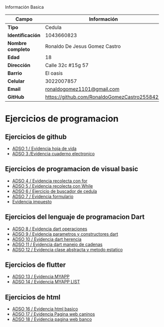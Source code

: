 Información Basica

| Campo | Información |
| --- | --- |
| **Tipo** | Cedula |
| **Identificación** | 1043660823 |
| **Nombre completo** | Ronaldo De Jesus Gomez Castro |
| **Edad** | 18 |
| **Dirección** | Calle 32c #15g 57 |
| **Barrio** | El oasis |
| **Celular** | 3022007857 |
| **Email** | ronaldogomez1101@gmail.com |
| **GitHub** | https://github.com/RonaldoGomezCastro2558427 |

# Ejercicios de programacion

## Ejercicios de github
- [ADSO 1 / Evidencia hoja de vida](https://github.com/RonaldoGomezCastro2558427/RonaldoGomez2558427.git)
- [ADSO 3 /Evidencia cuaderno electronico](https://github.com/RonaldoGomezCastro2558427/Agenda_.git)

## Ejercicios de programacion de visual basic
- [ADSO 4 / Evidencia recolecta con for](visual_basic/evidencia_impuesto.md)
- [ADSO 5 / Evidencia recolecta con While](visual_basic/evidencia_recolecta.md)
- [ADSO 6 / Ejercicio de buscador de cedula](visual_basic/buscador_de_cedula_mientras.md)
- [ADSO 7 / Evidencia formulario](visual_basic/evidencia_formulario.md)
- [Evidencia impuesto](visual_basic/evidencia_impuesto.md)

## Ejercicios del lenguaje de programacion Dart
- [ADSO 8 / Evidencia dart operaciones](dart/evidencia_dart_operaciones.md)
- [ADSO 9 / Evidencia parametros y constructores dart](dart/tipos_parametros_y_constructores.md)
- [ADSO 10 / Evidencia dart herencia](dart/evidencia_dart_herencia.md)
- [ADSO 11 / Evidencia dart manejo de cadenas](dart/evidencia_dart_cadenas.md)
- [ADSO 12 / Evidencia clase abstracta y metodo estatico](dart/evidencia_clase_abstracta.md)

## Ejercicios de flutter
- [ADSO 13 / Evidencia MYAPP](flutter/my_app.md)
- [ADSO 14 / Evidencia MYAPP LIST](flutter/my_app_list.md)

## Ejercicios de html
- [ADSO 16 / Evidencia html basico](html/html_basico.md)
- [ADSO 17 / Evidencia Pagina web caninos](html/pagina_caninos.md)
- [ADSO 18 / Evidencia pagina web banco](html/pagina_banco.md)

